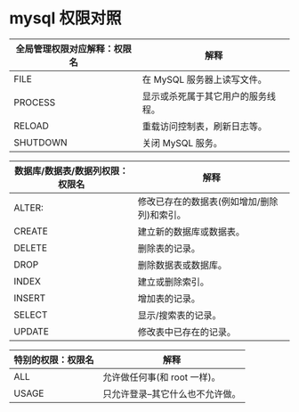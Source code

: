 <!-- Date: 2017-04-18 08:01 -->

# mysql 权限对照

| 全局管理权限对应解释：权限名 | 解释                               |
| ---------------------------- | ---------------------------------- |
| FILE                         | 在 MySQL 服务器上读写文件。        |
| PROCESS                      | 显示或杀死属于其它用户的服务线程。 |
| RELOAD                       | 重载访问控制表，刷新日志等。       |
| SHUTDOWN                     | 关闭 MySQL 服务。                  |

| 数据库/数据表/数据列权限：权限名 | 解释                                        |
| -------------------------------- | ------------------------------------------- |
| ALTER:                           | 修改已存在的数据表(例如增加/删除列)和索引。 |
| CREATE                           | 建立新的数据库或数据表。                    |
| DELETE                           | 删除表的记录。                              |
| DROP                             | 删除数据表或数据库。                        |
| INDEX                            | 建立或删除索引。                            |
| INSERT                           | 增加表的记录。                              |
| SELECT                           | 显示/搜索表的记录。                         |
| UPDATE                           | 修改表中已存在的记录。                      |

| 特别的权限：权限名 | 解释                            |
| ------------------ | ------------------------------- |
| ALL                | 允许做任何事(和 root 一样)。    |
| USAGE              | 只允许登录–其它什么也不允许做。 |
